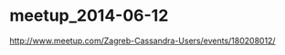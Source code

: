 meetup_2014-06-12
=================

http://www.meetup.com/Zagreb-Cassandra-Users/events/180208012/
